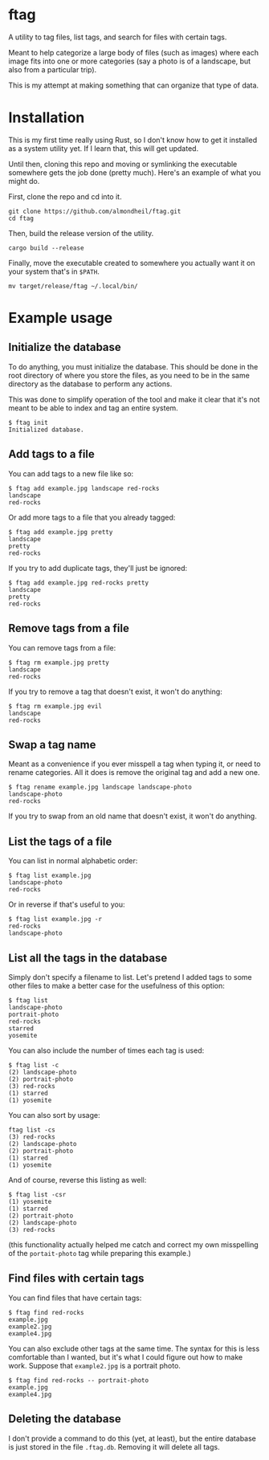 # ftag

A utility to tag files, list tags, and search for files with certain tags.

Meant to help categorize a large body of files
(such as images)
where each image fits into one or more categories
(say a photo is of a landscape, but also from a particular trip).

This is my attempt at making something that can organize that type of data.

# Installation

This is my first time really using Rust, so I don't know how to get it installed as a system utility yet.
If I learn that, this will get updated.

Until then, cloning this repo and moving or symlinking the executable somewhere gets the job done (pretty much).
Here's an example of what you might do.

First, clone the repo and cd into it.

```
git clone https://github.com/almondheil/ftag.git
cd ftag
```

Then, build the release version of the utility.

```
cargo build --release
```

Finally, move the executable created to somewhere you actually want it on your system
that's in `$PATH`.

```
mv target/release/ftag ~/.local/bin/
```

# Example usage

## Initialize the database

To do anything, you must initialize the database.
This should be done in the root directory of where you store the files,
as you need to be in the same directory as the database to perform any actions.

This was done to simplify operation of the tool and make it clear that 
it's not meant to be able to index and tag an entire system.

```
$ ftag init
Initialized database.
```

## Add tags to a file

You can add tags to a new file like so:

```
$ ftag add example.jpg landscape red-rocks
landscape
red-rocks
```

Or add more tags to a file that you already tagged:

```
$ ftag add example.jpg pretty
landscape
pretty
red-rocks
```

If you try to add duplicate tags, they'll just be ignored:

```
$ ftag add example.jpg red-rocks pretty
landscape
pretty
red-rocks
```

## Remove tags from a file

You can remove tags from a file:

```
$ ftag rm example.jpg pretty
landscape
red-rocks
```

If you try to remove a tag that doesn't exist, it won't do anything:

```
$ ftag rm example.jpg evil
landscape
red-rocks
```

## Swap a tag name

Meant as a convenience if you ever misspell a tag when typing it, or need to rename categories. All it does is remove the original tag and add a new one.

```
$ ftag rename example.jpg landscape landscape-photo
landscape-photo
red-rocks
```

If you try to swap from an old name that doesn't exist, it won't do anything.

## List the tags of a file

You can list in normal alphabetic order:

```
$ ftag list example.jpg
landscape-photo
red-rocks
```

Or in reverse if that's useful to you:

```
$ ftag list example.jpg -r
red-rocks
landscape-photo
```

## List all the tags in the database

Simply don't specify a filename to list.
Let's pretend I added tags to some other files to make a better case for the usefulness of this option:

```
$ ftag list
landscape-photo
portrait-photo
red-rocks
starred
yosemite
```

You can also include the number of times each tag is used:

```
$ ftag list -c
(2) landscape-photo
(2) portrait-photo
(3) red-rocks
(1) starred
(1) yosemite
```

You can also sort by usage:

```
ftag list -cs
(3) red-rocks
(2) landscape-photo
(2) portrait-photo
(1) starred
(1) yosemite
```

And of course, reverse this listing as well:

```
$ ftag list -csr
(1) yosemite
(1) starred
(2) portrait-photo
(2) landscape-photo
(3) red-rocks
```
(this functionality actually helped me catch and correct my own misspelling of the `portait-photo` tag while preparing this example.)

## Find files with certain tags

You can find files that have certain tags:

```
$ ftag find red-rocks
example.jpg
example2.jpg
example4.jpg
```

You can also exclude other tags at the same time.
The syntax for this is less comfortable than I wanted,
but it's what I could figure out how to make work. 
Suppose that `example2.jpg` is a portrait photo.

```
$ ftag find red-rocks -- portrait-photo
example.jpg
example4.jpg
```

## Deleting the database

I don't provide a command to do this (yet, at least), 
but the entire database is just stored in the file `.ftag.db`. 
Removing it will delete all tags.
